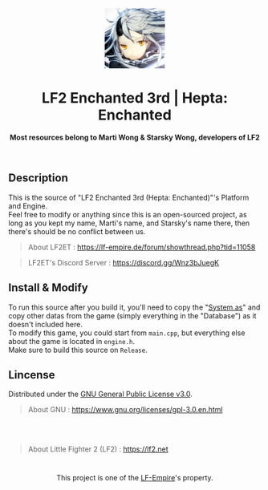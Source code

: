 <div align="center">
  <img src="icon.jpg" width="120"/>
  <h1>LF2 Enchanted 3rd | Hepta: Enchanted</h1>
  <p><strong>Most resources belong to Marti Wong & Starsky Wong, developers of LF2</strong></p>
</div>
<br/>

## Description
This is the source of "LF2 Enchanted 3rd (Hepta: Enchanted)"'s Platform and Engine.                                                                  
Feel free to modify or anything since this is an open-sourced project, as long as you kept my name, Marti's name, and Starsky's name there, then there's should be no conflict between us.
> About LF2ET : https://lf-empire.de/forum/showthread.php?tid=11058 <br/>

> LF2ET's Discord Server : https://discord.gg/Wnz3bJuegK

## Install & Modify
To run this source after you build it, you'll need to copy the "[System.as](https://github.com/Mesujin/LF2-Enchanted-3rd-AI-and-System/)" and copy other datas from the game (simply everything in the "Database") as it doesn't included here. <br/>
To modify this game, you could start from `main.cpp`, but everything else about the game is located in `engine.h`. <br/>
Make sure to build this source on `Release`.

## Lincense
Distributed under the [GNU General Public License v3.0](LICENSE.MD). <br/>
> About GNU : https://www.gnu.org/licenses/gpl-3.0.en.html


<br/>
<br/>

> About Little Fighter 2 (LF2) : https://lf2.net
<div align="center"><h1></h1>
This project is one of the <a href="https://lf-empire.de/">LF-Empire</a>'s property.
</div>
